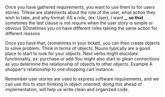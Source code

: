 Once you have gathered requirements, you want to use them to for users stories.
THese are statements about the role of the user, what action they wish to take, and why
format:
AS a _role__ (ex: User), I want _____, so that____
sometimes the last clause is not require when the user story is simple or obvious
SOmetimes you cn have different roles takiing the same action for different reasons

Once you have that, (sometimes in your ticket), you can then create objects to solve problem.
Think in terms of objects.
Nouns typically are a good place to start to look for your objects.
Next verbs might elucidate functionality, ex: purchase or add
You might also start to glean connections as you determine the relationship of objects
to other objects. Example A shopper's relationship to one shopping cart instance.

Remember user stories are used to express software requirements, and we can use this to start
thinking in object oriented; doing this ahead of implementation, will help us write clean and organized code.

